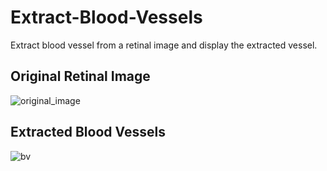 # Extract-Blood-Vessels
Extract blood vessel from a retinal image and display the extracted vessel.

## Original Retinal Image
![original_image](https://user-images.githubusercontent.com/26629945/59031757-67348080-8886-11e9-97b1-9035f7968274.JPG)

## Extracted Blood Vessels
![bv](https://user-images.githubusercontent.com/26629945/59031869-b24e9380-8886-11e9-894c-148cd11ba60f.JPG)
